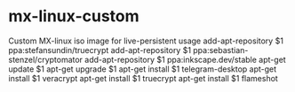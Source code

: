 # mx-linux-custom
Custom MX-linux iso image for live-persistent usage
add-apt-repository $1 ppa:stefansundin/truecrypt
add-apt-repository $1 ppa:sebastian-stenzel/cryptomator
add-apt-repository $1 ppa:inkscape.dev/stable
apt-get update $1
apt-get upgrade $1
apt-get install $1 telegram-desktop
apt-get install $1 veracrypt
apt-get install $1 truecrypt
apt-get install $1 flameshot
